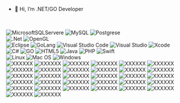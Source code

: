 - 👋 Hi, I’m .NET/GO Developer
<br>
<br>

<div id="badges">
  <img src="https://img.shields.io/badge/Microsoft%20SQL%20Sever-CC2927?style=for-the-badge&logo=microsoft%20sql%20server&logoColor=white" alt="MicrosoftSQLServere"/>
  <img src="https://img.shields.io/badge/mysql-%2300f.svg?style=for-the-badge&logo=mysql&logoColor=white" alt="MySQL"/>
  <img src="https://img.shields.io/badge/postgres-%23316192.svg?style=for-the-badge&logo=postgresql&logoColor=white" alt="Postgrese"/>
  <br>
  <img src="https://img.shields.io/badge/.NET-5C2D91?style=for-the-badge&logo=.net&logoColor=white" alt=".Net"/>
  <img src="https://img.shields.io/badge/OpenGL-%23FFFFFF.svg?style=for-the-badge&logo=opengl" alt="OpenGL"/>
  <br>
  <img src="https://img.shields.io/badge/Eclipse-FE7A16.svg?style=for-the-badge&logo=Eclipse&logoColor=white" alt="Eclipse"/>
  <img src="https://img.shields.io/badge/GoLand-0f0f0f?&style=for-the-badge&logo=goland&logoColor=white" alt="GoLang"/>
  <img src="https://img.shields.io/badge/Visual%20Studio%20Code-0078d7.svg?style=for-the-badge&logo=visual-studio-code&logoColor=white" alt="Visual Studio Code"/>
  <img src="https://img.shields.io/badge/Visual%20Studio-5C2D91.svg?style=for-the-badge&logo=visual-studio&logoColor=white" alt="Visual Studio"/>
  <img src="https://img.shields.io/badge/Xcode-007ACC?style=for-the-badge&logo=Xcode&logoColor=white" alt="Xcode"/>
  <br>
  <img src="https://img.shields.io/badge/c%23-%23239120.svg?style=for-the-badge&logo=c-sharp&logoColor=white" alt="C#"/>
  <img src="https://img.shields.io/badge/go-%2300ADD8.svg?style=for-the-badge&logo=go&logoColor=white" alt="GO"/>
  <img src="https://img.shields.io/badge/html5-%23E34F26.svg?style=for-the-badge&logo=html5&logoColor=white" alt="HTML5"/>
  <img src="https://img.shields.io/badge/java-%23ED8B00.svg?style=for-the-badge&logo=java&logoColor=white" alt="Java"/>
  <img src="https://img.shields.io/badge/php-%23777BB4.svg?style=for-the-badge&logo=php&logoColor=white" alt="PHP"/>
  <img src="https://img.shields.io/badge/swift-F54A2A?style=for-the-badge&logo=swift&logoColor=white" alt="Swift"/>
  <br>
  <img src="https://img.shields.io/badge/Linux-FCC624?style=for-the-badge&logo=linux&logoColor=black" alt="Linux"/>
  <img src="https://img.shields.io/badge/mac%20os-000000?style=for-the-badge&logo=macos&logoColor=F0F0F0" alt="Mac OS"/>
  <img src="https://img.shields.io/badge/Windows-0078D6?style=for-the-badge&logo=windows&logoColor=white" alt="Windows"/>
  <br>
  <img src="XXXXXXXX" alt="XXXXXX"/>
  <img src="XXXXXXXX" alt="XXXXXX"/>
  <img src="XXXXXXXX" alt="XXXXXX"/>
  <img src="XXXXXXXX" alt="XXXXXX"/>
  <img src="XXXXXXXX" alt="XXXXXX"/>
  <img src="XXXXXXXX" alt="XXXXXX"/>
  <img src="XXXXXXXX" alt="XXXXXX"/>
  <img src="XXXXXXXX" alt="XXXXXX"/>
  <img src="XXXXXXXX" alt="XXXXXX"/>
  <img src="XXXXXXXX" alt="XXXXXX"/>
  <img src="XXXXXXXX" alt="XXXXXX"/>
  <img src="XXXXXXXX" alt="XXXXXX"/>
  <img src="XXXXXXXX" alt="XXXXXX"/>
  <img src="XXXXXXXX" alt="XXXXXX"/>
  <img src="XXXXXXXX" alt="XXXXXX"/>
  <img src="XXXXXXXX" alt="XXXXXX"/>
  <img src="XXXXXXXX" alt="XXXXXX"/>
  <img src="XXXXXXXX" alt="XXXXXX"/>
  <img src="XXXXXXXX" alt="XXXXXX"/>
  <img src="XXXXXXXX" alt="XXXXXX"/>
  <img src="XXXXXXXX" alt="XXXXXX"/>
  <img src="XXXXXXXX" alt="XXXXXX"/>
  <img src="XXXXXXXX" alt="XXXXXX"/>
  <img src="XXXXXXXX" alt="XXXXXX"/>
  <img src="XXXXXXXX" alt="XXXXXX"/>
  <img src="XXXXXXXX" alt="XXXXXX"/>
  <img src="XXXXXXXX" alt="XXXXXX"/>
  <img src="XXXXXXXX" alt="XXXXXX"/>
  <img src="XXXXXXXX" alt="XXXXXX"/>
  <img src="XXXXXXXX" alt="XXXXXX"/>
  <img src="XXXXXXXX" alt="XXXXXX"/>
  <img src="XXXXXXXX" alt="XXXXXX"/>
</div>


<!---
TruMaxim/TruMaxim is a ✨ special ✨ repository because its `README.md` (this file) appears on your GitHub profile.
You can click the Preview link to take a look at your changes.
--->
